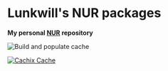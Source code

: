 # Lunkwill's NUR packages

**My personal [NUR](https://github.com/nix-community/NUR) repository**

![Build and populate cache](https://github.com/lunkwill42/nur-packages/workflows/Build%20and%20populate%20cache/badge.svg)

[![Cachix Cache](https://img.shields.io/badge/cachix-<YOUR_CACHIX_CACHE_NAME>-blue.svg)](https://<YOUR_CACHIX_CACHE_NAME>.cachix.org)


